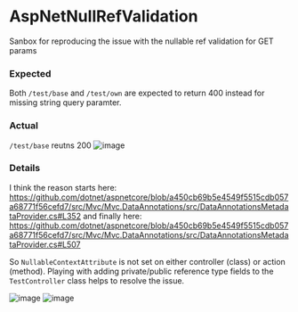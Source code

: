 # AspNetNullRefValidation
Sanbox for reproducing the issue with the nullable ref validation for GET params

### Expected
Both `/test/base` and `/test/own` are expected to return 400 instead for missing string query paramter.

### Actual
`/test/base` reutns 200
![image](https://user-images.githubusercontent.com/6978458/144517082-dd757220-a453-49e6-8766-4f421db033cd.png)

### Details
I think the reason starts here:    
https://github.com/dotnet/aspnetcore/blob/a450cb69b5e4549f5515cdb057a68771f56cefd7/src/Mvc/Mvc.DataAnnotations/src/DataAnnotationsMetadataProvider.cs#L352
and finally here:    
https://github.com/dotnet/aspnetcore/blob/a450cb69b5e4549f5515cdb057a68771f56cefd7/src/Mvc/Mvc.DataAnnotations/src/DataAnnotationsMetadataProvider.cs#L507

So `NullableContextAttribute` is not set on either controller (class) or action (method).
Playing with adding private/public reference type fields to the `TestController` class helps to resolve the issue.

![image](https://user-images.githubusercontent.com/6978458/144517507-fb909c55-29d0-4f1f-a2a3-6eb9e2ff7e62.png)
![image](https://user-images.githubusercontent.com/6978458/144517517-3be18adf-b395-455c-9749-dc2ebe97ef0f.png)




